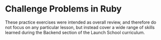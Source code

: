 # Challenge Problems in Ruby

These practice exercises were intended as overall review, and therefore do not focus on any particular lesson, but instead cover a wide range of skills learned during the Backend section of the Launch School curriculum.
